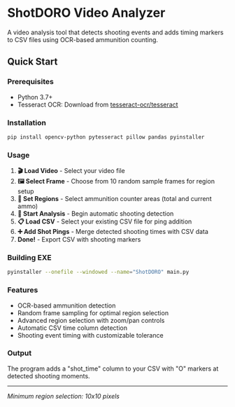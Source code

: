 # ShotDORO Video Analyzer

A video analysis tool that detects shooting events and adds timing markers to CSV files using OCR-based ammunition counting.

## Quick Start

### Prerequisites
- Python 3.7+
- Tesseract OCR: Download from [tesseract-ocr/tesseract](https://github.com/tesseract-ocr/tesseract)

### Installation
```bash
pip install opencv-python pytesseract pillow pandas pyinstaller
```

### Usage

1. **🎬 Load Video** - Select your video file
2. **🖼️ Select Frame** - Choose from 10 random sample frames for region setup
3. **🎯 Set Regions** - Select ammunition counter areas (total and current ammo)
4. **🚀 Start Analysis** - Begin automatic shooting detection
5. **📋 Load CSV** - Select your existing CSV file for ping addition
6. **➕ Add Shot Pings** - Merge detected shooting times with CSV data
7. **Done!** - Export CSV with shooting markers

### Building EXE
```bash
pyinstaller --onefile --windowed --name="ShotDORO" main.py
```

### Features
- OCR-based ammunition detection
- Random frame sampling for optimal region selection
- Advanced region selection with zoom/pan controls
- Automatic CSV time column detection
- Shooting event timing with customizable tolerance

### Output
The program adds a "shot_time" column to your CSV with "O" markers at detected shooting moments.

---
*Minimum region selection: 10x10 pixels*